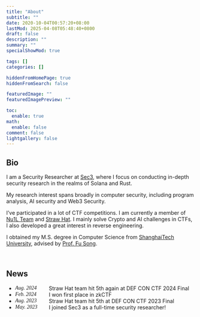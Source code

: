 ```yaml
---
title: "About"
subtitle: ""
date: 2020-10-04T00:57:20+08:00
lastMod: 2025-04-08T05:48:40+0800
draft: false
description: ""
summary: ""
specialShowMod: true

tags: []
categories: []

hiddenFromHomePage: true
hiddenFromSearch: false

featuredImage: ""
featuredImagePreview: ""

toc:
  enable: true
math:
  enable: false
comment: false
lightgallery: false
---
```


## Bio

I am a Security Researcher at [Sec3](https://www.sec3.dev/), where I focus on conducting in-depth security research in the realms of Solana and Rust.

My research interest spans broadly in computer security, including program analysis, AI security and Web3 Security.

I’ve participated in a lot of CTF competitions. I am currently a member of [Nu1L Team](https://www.nu1l.com/) and [Straw Hat](https://strawhat.team/). I mainly solve Crypto and AI challenges in CTFs, I also developed a great interest in reverse engineering.

I obtained my M.S. degree in Computer Science from [ShanghaiTech University](https://www.shanghaitech.edu.cn), advised by [Prof. Fu Song](http://faculty.sist.shanghaitech.edu.cn/faculty/songfu/). 

<br>

## News

<style type="text/css">.date { width: 90px; font-family:Trebuchet MS; font-style: italic; float: left }</style>

- <span class="date">Aug. 2024</span> Straw Hat team hit 5th again at DEF CON CTF 2024 Final
- <span class="date">Feb. 2024</span> I won first place in zkCTF
- <span class="date">Aug. 2023</span> Straw Hat team hit 5th at DEF CON CTF 2023 Final
- <span class="date">May. 2023</span> I joined Sec3 as a full-time security researcher!

<!-- {{< detail "Load more">}}
- <span class="date">Sep. 2023</span> I won first place in MetaTrust CTF - Sui track
- <span class="date">Dec. 2022</span> I won first place in CTF MOVEment (Aptos)
- <span class="date">Aug. 2022</span> Straw Hat team hit 7th at DEF CON CTF 2022 Final
- <span class="date">Jun. 2022</span> My first paper DeJITLeak is accepted by ESEC/FSE 2022!
- <span class="date">Sep. 2021</span> I'm TAing the course SI100B Introduction to Computer Science this semester
- <span class="date">Aug. 2021</span> Nu1L team hit 7th at DEF CON CTF 2021 Finals
- <span class="date">Sep. 2020</span> I'm TAing the course CS152 Applied Cryptography this semester
- <span class="date">Sep. 2020</span> My Master life begins at ShanghaiTech
- <span class="date">Feb. 2022</span> Finally arrived at Evanston and started my visiting
- <span class="date">Jan. 2022</span> I finished all my courses at ShanghaiTech with a major GPA of 3.95/4 :p
- <span class="date">Dec. 2021</span> I received the distinguished TA award
{{< /detail >}} -->

<script>
  document.querySelector("a[href='mailto:dummy']").addEventListener("click", function(event) {
    window.open(('moc.l' + 'iamg' + '@8991' + '7q:ot' + 'liam').split('').reverse().join(''), "_self");
}, false);
  document.querySelector("a[href='mailto:dummy']").href = 'javascript:void(0)';
</script>
